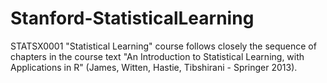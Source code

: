 # Stanford-StatisticalLearning
 STATSX0001 "Statistical Learning" course follows closely the sequence of chapters in the course text "An Introduction to Statistical Learning, with Applications in R" (James, Witten, Hastie, Tibshirani - Springer 2013).

